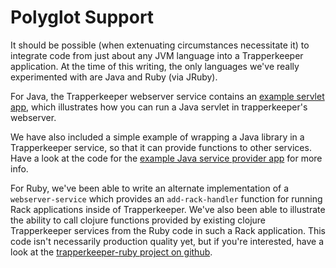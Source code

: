 # Polyglot Support

It should be possible (when extenuating circumstances necessitate it) to integrate code from just about any JVM language into a Trapperkeeper application.  At the time of this writing, the only languages we've really experimented with are Java and Ruby (via JRuby).

For Java, the Trapperkeeper webserver service contains an [example servlet app](https://github.com/puppetlabs/trapperkeeper-webserver-jetty9/tree/master/examples/servlet_app), which illustrates how you can run a Java servlet in trapperkeeper's webserver.

We have also included a simple example of wrapping a Java library in a Trapperkeeper service, so that it can provide functions to other services.  Have a look at the code for the [example Java service provider app](https://github.com/puppetlabs/trapperkeeper/tree/master/examples/java_service) for more info.

For Ruby, we've been able to write an alternate implementation of a `webserver-service` which provides an `add-rack-handler` function for running Rack applications inside of Trapperkeeper.  We've also been able to illustrate the ability to call clojure functions provided by existing clojure Trapperkeeper services from the Ruby code in such a Rack application.  This code isn't necessarily production quality yet, but if you're interested, have a look at the [trapperkeeper-ruby project on github](https://github.com/puppetlabs/trapperkeeper-ruby).
